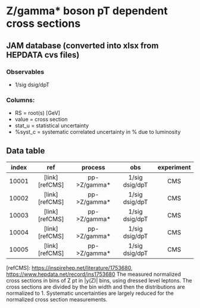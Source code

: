 # Z/gamma* boson pT dependent cross sections


## JAM database (converted into xlsx from HEPDATA cvs files)


### Observables

* 1/sig dsig/dpT

### Columns:
- RS    = root(s) [GeV]  
- value = cross section
- stat_u  = statistical uncertainty
- %syst_c  = systematic correlated uncertainty in % due to luminosity

## Data table

| index | ref              | process        | obs             | experiment    |  
| :--:  | :--:             | :--:           | :--:            | :--:          |  
| 10001 | [link][refCMS]   | pp->Z/gamma*   | 1/sig dsig/dpT  | CMS           |  
| 10002 | [link][refCMS]   | pp->Z/gamma*   | 1/sig dsig/dpT  | CMS           |  
| 10003 | [link][refCMS]   | pp->Z/gamma*   | 1/sig dsig/dpT  | CMS           |  
| 10004 | [link][refCMS]   | pp->Z/gamma*   | 1/sig dsig/dpT  | CMS           |  
| 10005 | [link][refCMS]   | pp->Z/gamma*   | 1/sig dsig/dpT  | CMS           |  

[refCMS]: https://inspirehep.net/literature/1753680, https://www.hepdata.net/record/ins1753680
The measured normalized cross sections in bins of Z pt in |y(Z)| bins, using dressed level leptons. The cross sections are divided by the bin width and then the distributions are normalized to 1. Systematic uncertainties are largely reduced for the normalized cross section measurements.







